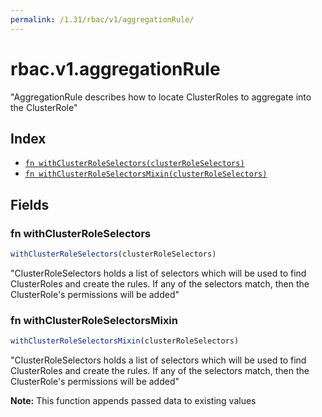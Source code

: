 ```yaml
---
permalink: /1.31/rbac/v1/aggregationRule/
---
```


# rbac.v1.aggregationRule

"AggregationRule describes how to locate ClusterRoles to aggregate into the ClusterRole"

## Index

* [`fn withClusterRoleSelectors(clusterRoleSelectors)`](#fn-withclusterroleselectors)
* [`fn withClusterRoleSelectorsMixin(clusterRoleSelectors)`](#fn-withclusterroleselectorsmixin)

## Fields

### fn withClusterRoleSelectors

```ts
withClusterRoleSelectors(clusterRoleSelectors)
```

"ClusterRoleSelectors holds a list of selectors which will be used to find ClusterRoles and create the rules. If any of the selectors match, then the ClusterRole's permissions will be added"

### fn withClusterRoleSelectorsMixin

```ts
withClusterRoleSelectorsMixin(clusterRoleSelectors)
```

"ClusterRoleSelectors holds a list of selectors which will be used to find ClusterRoles and create the rules. If any of the selectors match, then the ClusterRole's permissions will be added"

**Note:** This function appends passed data to existing values